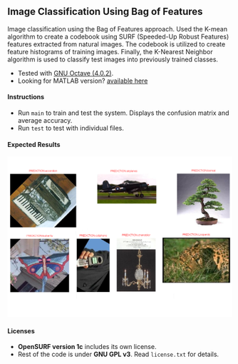 ## Image Classification Using Bag of Features

Image classification using the Bag of Features approach. Used the K-mean algorithm to create a codebook using SURF (Speeded-Up Robust Features) features extracted from natural images. The codebook is utilized to create feature histograms of training images. Finally, the K-Nearest Neighbor algorithm is used to classify test images into previously trained classes.

- Tested with [GNU Octave (4.0.2)](https://www.gnu.org/software/octave/).
- Looking for MATLAB version? [available here](https://github.com/saikatbsk/daily-dose-of-code/tree/master/MachineLearning/02_BoF)

#### Instructions

- Run `main` to train and test the system. Displays the confusion matrix and average accuracy.
- Run `test` to test with individual files.

#### Expected Results
![alt text](results/01.png)

#### Licenses
- **OpenSURF version 1c** includes its own license.
- Rest of the code is under **GNU GPL v3**. Read `license.txt` for details.
